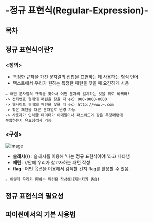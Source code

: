 # -정규 표현식(Regular-Expression)-
## 목차

## 정규 표현식이란?
### <정의>
- 특정한 규칙을 가진 문자열의 집합을 표현하는 데 사용하는 형식 언어
- 텍스트에서 우리가 원하는 특정한 패턴을 찾을 때 요긴하게 사용
```
✏️ 어떤 문자열의 규칙을 찾아서 어떤 문자와 일치하는 것을 뭐로 바꿔라!
-> 전화번호 형태의 패턴을 찾을 때 ex) 000-0000-0000
-> 웹사이트 형태의 패턴을 찾을 때 ex) http://www.~.com
-> 찾은 패턴을 다른 문자열로 변경 가능
-> 사용자가 입력한 데이터가 이메일이나 패스워드와 같은 특정패턴에 
부합하는지 유효성검사 가능
```
### <구성>
![image](https://github.com/khbbbbi/Regular-Expression_BIGDATA/assets/102509150/4af0b4cc-c1c7-49e1-ba39-ae50f351d317)
- <b>슬래시(/)</b> : 슬래시를 이용해 '나는 정규 표현식이야!'라고 나타냄
- <b>패턴</b> : //안에 우리가 찾고자하는 패턴 작성
- <b>flag</b> : 어떤 옵션을 이용해서 검색할 건지 flag를 활용할 수 있음.
```
✏️ 어떻게 우리가 원하는 패턴을 작성해나가는지가 중요!
```
## 정규 표현식의 필요성
## 파이썬에서의 기본 사용법
